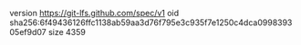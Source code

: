 version https://git-lfs.github.com/spec/v1
oid sha256:6f49436126ffc1138ab59aa3d76f795e3c935f7e1250c4dca099839305ef9d07
size 4359
